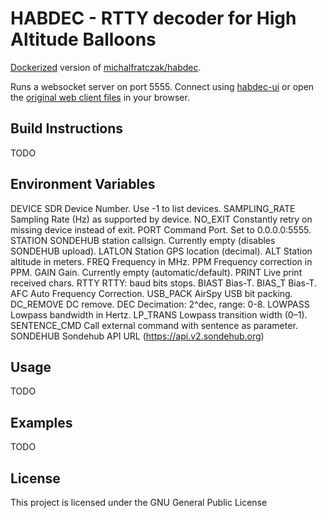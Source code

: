 # HABDEC - RTTY decoder for High Altitude Balloons

[Dockerized](https://hub.docker.com/r/oktkas/habdec) version of [michalfratczak/habdec](https://github.com/michalfratczak/habdec).


Runs a websocket server on port 5555. Connect using [habdec-ui](https://github.com/oktkas/habdec-ui) or open the [original web client files](https://github.com/michalfratczak/habdec/tree/master/code/webClient) in your browser.

## Build Instructions
TODO

## Environment Variables

DEVICE          SDR Device Number. Use -1 to list devices.
SAMPLING_RATE   Sampling Rate (Hz) as supported by device.
NO_EXIT         Constantly retry on missing device instead of exit.
PORT            Command Port. Set to 0.0.0.0:5555.
STATION         SONDEHUB station callsign. Currently empty (disables SONDEHUB upload).
LATLON          Station GPS location (decimal).
ALT             Station altitude in meters.
FREQ            Frequency in MHz.
PPM             Frequency correction in PPM. 
GAIN            Gain. Currently empty (automatic/default).
PRINT           Live print received chars.
RTTY            RTTY: baud bits stops.
BIAST           Bias-T.
BIAS_T          Bias-T.
AFC             Auto Frequency Correction.
USB_PACK        AirSpy USB bit packing.
DC_REMOVE       DC remove.
DEC             Decimation: 2^dec, range: 0-8.
LOWPASS         Lowpass bandwidth in Hertz.
LP_TRANS        Lowpass transition width (0–1).
SENTENCE_CMD    Call external command with sentence as parameter.
SONDEHUB        Sondehub API URL (https://api.v2.sondehub.org)

## Usage
TODO

## Examples
TODO

## License

This project is licensed under the GNU General Public License
